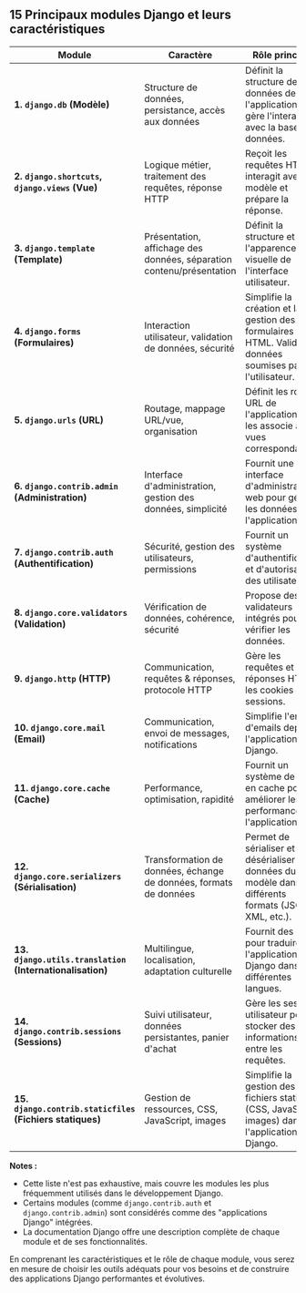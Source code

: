 ## 15 Principaux modules Django et leurs caractéristiques 

| Module | Caractère | Rôle principal | Composants clés |
|---|---|---|---|
| **1. `django.db` (Modèle)** | Structure de données, persistance, accès aux données | Définit la structure des données de l'application et gère l'interaction avec la base de données. | `models.Model`, `QuerySet`, `migrations` |
| **2. `django.shortcuts`, `django.views` (Vue)** | Logique métier, traitement des requêtes, réponse HTTP | Reçoit les requêtes HTTP, interagit avec le modèle et prépare la réponse. | `views.View`, `shortcuts.render`, `HttpResponse` |
| **3. `django.template` (Template)** | Présentation, affichage des données, séparation contenu/présentation | Définit la structure et l'apparence visuelle de l'interface utilisateur. | `Template`, `Context`, `loaders` |
| **4. `django.forms` (Formulaires)** | Interaction utilisateur, validation de données, sécurité | Simplifie la création et la gestion des formulaires HTML. Valide les données soumises par l'utilisateur. | `forms.Form`, `fields`, `widgets` |
| **5. `django.urls` (URL)** | Routage, mappage URL/vue, organisation | Définit les routes URL de l'application et les associe aux vues correspondantes. | `path`, `re_path`, `include` |
| **6. `django.contrib.admin` (Administration)** | Interface d'administration, gestion des données, simplicité | Fournit une interface d'administration web pour gérer les données de l'application. | `ModelAdmin` |
| **7. `django.contrib.auth` (Authentification)** | Sécurité, gestion des utilisateurs, permissions | Fournit un système d'authentification et d'autorisation des utilisateurs. | `User`, `Group`, `Permission` |
| **8. `django.core.validators` (Validation)** | Vérification de données, cohérence, sécurité | Propose des validateurs intégrés pour vérifier les données. | `validate_email`, `validate_slug`, `MaxLengthValidator`, `MinLengthValidator` | 
| **9. `django.http` (HTTP)** |  Communication, requêtes & réponses,  protocole HTTP |  Gère les requêtes et les réponses HTTP, les cookies et les sessions. | `HttpResponse`, `HttpRequest`, `JsonResponse` |
| **10. `django.core.mail` (Email)** | Communication, envoi de messages, notifications |  Simplifie l'envoi d'emails depuis l'application Django. | `send_mail`, `EmailMessage` |
| **11. `django.core.cache` (Cache)** | Performance, optimisation, rapidité |  Fournit un système de mise en cache pour améliorer les performances de l'application. | `cache`, `caches` | 
| **12. `django.core.serializers` (Sérialisation)** |  Transformation de données, échange de données, formats de données | Permet de sérialiser et désérialiser les données du modèle dans différents formats (JSON, XML, etc.). | `serialize`, `deserialize` | 
| **13. `django.utils.translation` (Internationalisation)** |  Multilingue, localisation, adaptation culturelle |  Fournit des outils pour traduire l'application Django dans différentes langues. | `gettext`, `ugettext_lazy` |
| **14. `django.contrib.sessions` (Sessions)** |  Suivi utilisateur, données persistantes, panier d'achat |  Gère les sessions utilisateur pour stocker des informations entre les requêtes. | `session`, `request.session` | 
| **15. `django.contrib.staticfiles` (Fichiers statiques)** |  Gestion de ressources, CSS, JavaScript, images |  Simplifie la gestion des fichiers statiques (CSS, JavaScript, images) dans l'application Django. | `static`, `findstatic` |

**Notes :**

*  Cette liste n'est pas exhaustive, mais couvre les modules les plus fréquemment utilisés dans le développement Django.
*  Certains modules (comme `django.contrib.auth` et `django.contrib.admin`) sont considérés comme des "applications Django" intégrées.
*  La documentation Django offre une description complète de chaque module et de ses fonctionnalités.

En comprenant les caractéristiques et le rôle de chaque module, vous serez en mesure de choisir les outils adéquats pour vos besoins et de construire des applications Django performantes et évolutives.

